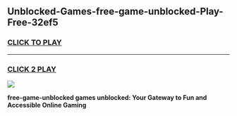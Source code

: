 
## Unblocked-Games-free-game-unblocked-Play-Free-32ef5
<h3>
<a href="https://premium76.site?title=free-game-unblocked&ref=21A">CLICK TO PLAY</a></h3>
<hr>

<h3>
<a href="https://premium76.site?title=free-game-unblocked&ref=21A">CLICK 2 PLAY</a>
  
</h3>

<a href="https://premium76.site?title=free-game-unblocked&ref=21A"><img src="https://clearcache.store/games.png"></a>


**free-game-unblocked games unblocked: Your Gateway to Fun and Accessible Online Gaming**
